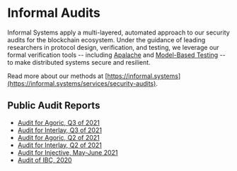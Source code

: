# Informal Audits

Informal Systems apply a multi-layered, automated approach to our security
audits for the blockchain ecosystem. Under the guidance of leading researchers
in protocol design, verification, and testing, we leverage
our formal verification tools -- including
[Apalache](https://apalache.informal.systems/) and [Model-Based
Testing](https://github.com/informalsystems/modelator) -- to make distributed
systems secure and resilient.

Read more about our methods at
[https://informal.systems](https://informal.systems/services/security-audits).

## Public Audit Reports

* [Audit for Agoric, Q3 of 2021](./agoric2021Q3/informal-agoric-report-phase2.pdf)
* [Audit for Interlay, Q3 of 2021](./Interlay2021Q3/informal-report-interlay-audit-2021Q3.pdf)
* [Audit for Agoric, Q2 of 2021](./agoric2021Q2/informal-agoric-report-phase1.pdf)
* [Audit for Interlay, Q2 of 2021](./Interlay2021Q2/informal-report-interlay-audit-2021Q2.pdf)
* [Audit for Injective, May-June 2021](./Injective2021-june)
* [Audit of IBC, 2020](./IBC2020)
